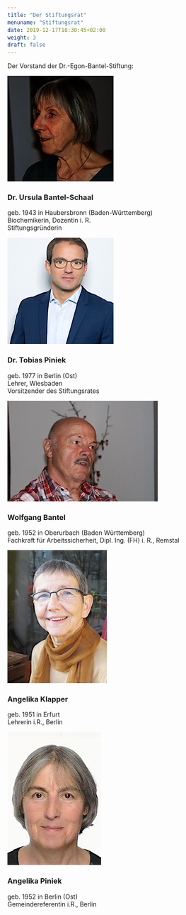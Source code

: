 ```yaml
---
title: "Der Stiftungsrat"
menuname: "Stiftungsrat"
date: 2019-12-17T18:30:45+02:00
weight: 3
draft: false
---
```


Der Vorstand der Dr.-Egon-Bantel-Stiftung:




<img src="Bantel-Schaal.jpg" alt="Dr. Ursula Bantel-Schaal" title="Dr. Ursula Bantel-Schaal" class="img-fluid">

### Dr. Ursula Bantel-Schaal
geb. 1943 in Haubersbronn (Baden-Württemberg)  
Biochemikerin, Dozentin i. R.  
Stiftungsgründerin




<img src="Piniek_T.jpg" alt="Dr. Tobias Piniek" title="Dr. Tobias Piniek" class="img-fluid">

### Dr. Tobias Piniek
geb. 1977 in Berlin (Ost)  
Lehrer, Wiesbaden  
Vorsitzender des Stiftungsrates




<img src="Bantel.jpg" alt="Wolfgang Bantel" title="Wolfgang Bantel" class="img-fluid">

### Wolfgang Bantel
geb. 1952 in Oberurbach (Baden Württemberg)  
Fachkraft für Arbeitssicherheit, Dipl. Ing. (FH) i. R., Remstal




<img src="Klapper.jpg" alt="Angelika Klapper" title="Angelika Klapper" class="img-fluid">

### Angelika Klapper
geb. 1951 in Erfurt  
Lehrerin i.R., Berlin




<img src="Piniek_A.jpg" alt="Angelika Piniek" title="Angelika Piniek" class="img-fluid">

### Angelika Piniek
geb. 1952 in Berlin (Ost)  
Gemeindereferentin i.R., Berlin
